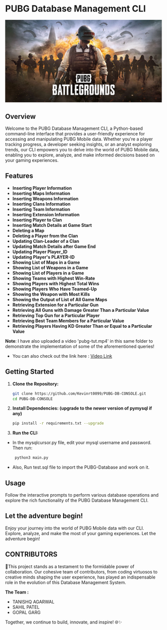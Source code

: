 # PUBG Database Management CLI

<div align="center">
  <img src="img-og-pubg.jpg" alt="PUBG Database CLI">
</div>

## Overview

Welcome to the PUBG Database Management CLI, a Python-based command-line interface that provides a user-friendly experience for accessing and manipulating PUBG Mobile data. Whether you're a player tracking progress, a developer seeking insights, or an analyst exploring trends, our CLI empowers you to delve into the world of PUBG Mobile data, enabling you to explore, analyze, and make informed decisions based on your gaming experiences.

## Features

- **Inserting Player Information**
- **Inserting Maps Information**
- **Inserting Weapons Information**
- **Inserting Clans Information**
- **Inserting Team Information**
- **Inserting Extension Information**
- **Inserting Player to Clan**
- **Inserting Match Details at Game Start**
- **Deleting a Map**
- **Deleting a Player from the Clan**
- **Updating Clan-Leader of a Clan**
- **Updating Match Details after Game End**
- **Updating Player Player_ID**
- **Updating Player's PLAYER-ID**
- **Showing List of Maps in a Game**
- **Showing List of Weapons in a Game**
- **Showing List of Players in a Game**
- **Showing Teams with Highest Win-Rate**
- **Showing Players with Highest Total Wins**
- **Showing Players Who Have Teamed-Up**
- **Showing the Weapon with Most Kills**
- **Showing the Output of List of All Game Maps**
- **Retrieving Extension for a Particular Gun**
- **Retrieving All Guns with Damage Greater Than a Particular Value**
- **Retrieving Top Gun for a Particular Player**
- **Retrieving Best Team Members for a Particular Value**
- **Retrieving Players Having KD Greater Than or Equal to a Particular Value**

**Note**: I have also uploaded a video 'pubg-tut.mp4' in this same folder to demonstrate the implementation of some of the aforementioned queries!

- You can also check out the link here : [Video Link](https://jmp.sh/s/OyfVNss3la4JXW3iTrGA)

## Getting Started

1. **Clone the Repository:**
   ```bash
   git clone https://github.com/Kevinrt0099/PUBG-DB-CONSOLE.git
   cd PUBG-DB-CONSOLE
   ```
2. **Install Dependencies: (upgrade to the newer version of pymysql if any)**
   ```bash
   pip install -r requirements.txt --upgrade
   ```
3. **Run the CLI:**

- In the mysqlcursor.py file, edit your mysql username and password. Then run:
  ```bash
   python3 main.py
  ```
- Also, Run test.sql file to import the PUBG-Database and work on it.

## Usage

Follow the interactive prompts to perform various database operations and explore the rich functionality of the PUBG Database Management CLI.

## Let the adventure begin!

Enjoy your journey into the world of PUBG Mobile data with our CLI. Explore, analyze, and make the most of your gaming experiences. Let the adventure begin!

## CONTRIBUTORS

🤝This project stands as a testament to the formidable power of collaboration. Our cohesive team of contributors, from coding virtuosos to creative minds shaping the user experience, has played an indispensable role in the evolution of this Database Management System.

**The Team :**

- TANISHQ AGARWAL
- SAHIL PATEL
- GOPAL GARG

Together, we continue to build, innovate, and inspire! 🌐✨
